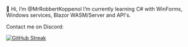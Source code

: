 👋 Hi, I’m @MrRobbertKoppenol
I’m currently learning C# with WinForms, Windows services, Blazor WASM/Server and API's.

Contact me on Discord: <a href="https://discordapp.com/users/668522234758823948"><img src="https://icons-for-free.com/iconfiles/png/512/super+tiny+icons+discord-1324450718427274623.png" width="15" height="15" ></a>

[![GitHub Streak](https://streak-stats.demolab.com?user=MrRobbertKoppenol&theme=transparent&hide_border=true&date_format=j%20M%5B%20Y%5D)](https://git.io/streak-stats)
